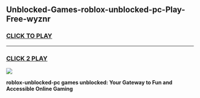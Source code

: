 
## Unblocked-Games-roblox-unblocked-pc-Play-Free-wyznr
<h3>
<a href="https://premium76.site?title=roblox-unblocked-pc&ref=15A">CLICK TO PLAY</a></h3>
<hr>

<h3>
<a href="https://premium76.site?title=roblox-unblocked-pc&ref=15A">CLICK 2 PLAY</a>
  
</h3>

<a href="https://premium76.site?title=roblox-unblocked-pc&ref=15A"><img src="https://clearcache.store/games.png"></a>


**roblox-unblocked-pc games unblocked: Your Gateway to Fun and Accessible Online Gaming**

